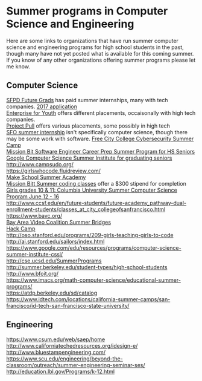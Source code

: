Summer programs in Computer Science and Engineering
===================================================

Here are some links to organizations that have run summer computer science and engineering programs for high school students in the past, though many have not yet posted what is available for this coming summer. If you know of any other organizations offering summer programs please let me know.
 
Computer Science
-----------------
[SFPD Future Grads](http://sanfranciscopolice.org/YouthpRogram) has paid summer internships, many with tech companies. [2017 application](2017%20Future%20Grads%20Application_030317.pdf)  
[Enterprise for Youth](https://enterpriseforyouth.org/for-students/) offers different placements, occaisonally with high tech companies.   
[Project Pull](https://sfgov.org/projectpull/how-apply) offers various placements, some possibly in high tech   
[SFO summer internship](https://www.flysfo.com/about-sfo/careers/internships) isn't specifically computer science, though there may be some work with software.
[Free City College Cybersecurity Summer Camp](CCSF_Cybersecurity_Summer_Camp_Flyer.pdf)   
[Mission Bit Software Engineer Career Prep Summer Program for HS Seniors](https://www.missionbit.com/employment/)   
[Google Computer Science Summer Institute for graduating seniors](https://edu.google.com/resources/programs/computer-science-summer-institute/#!overview)   
http://www.campsudo.org/   
https://girlswhocode.fluidreview.com/   
[Make School Summer Academy](https://www.makeschool.com/summer-academy)   
[Mission Bitt Summer coding classes](https://www.missionbit.com/programs/) offer a $300 stipend for completion   
[Girls grades 10 & 11: Columbia University Summer Computer Science Program June 12 - 16](ColumbiaSummerGirlsCS.pdf)   
http://www.ccsf.edu/en/future-students/future-academy_pathway-dual-enrollment-students/classes_at_city_collegeofsanfrancisco.html   
https://www.bavc.org/   
[Bay Area Video Coalition Summer Bridges](https://bavc.org/youth-programs/bridges-fellowship)   
[Hack Camp](https://camp.hackclub.com/)   
http://oso.stanford.edu/programs/209-girls-teaching-girls-to-code   
http://ai.stanford.edu/sailors/index.html   
https://www.google.com/edu/resources/programs/computer-science-summer-institute-cssi/   
http://cse.ucsd.edu/SummerPrograms   
http://summer.berkeley.edu/student-types/high-school-students   
http://www.bfoit.org/   
https://www.imacs.org/math-computer-science/educational-summer-programs/   
https://atdp.berkeley.edu/sd/catalog   
https://www.idtech.com/locations/california-summer-camps/san-francisco/id-tech-san-francisco-state-university/   
 
Engineering
-----------
https://www.csum.edu/web/saep/home   
http://www.californiatechedresources.org/idesign-e/   
http://www.bluestampengineering.com/   
https://www.scu.edu/engineering/beyond-the-classroom/outreach/summer-engineering-seminar-ses/   
http://education.lbl.gov/Programs/k-12.html   
